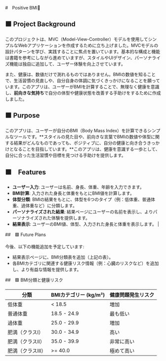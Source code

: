 #　Positive BMI💪

## 🟩 Project Background
このプロジェクトは、MVC（Model-View-Controller）モデルを使用してシンプルなWebアプリケーションを作成するために立ち上げました。MVCモデルの設計パターンを学び、実践することに焦点を置いています。基本的な構成と機能は書籍を参考にしながら進めていますが、スタイルやUIデザイン、パーソナライズ機能は独自に追加して、ユーザー体験を向上させています。

また、健康は、数値だけで測れるものではありません。BMIの数値を知ることで、生活習慣の見直しや、自分自身の体調に気づくきっかけになることを願っています。このアプリは、ユーザーがBMIを計算することで、無理なく健康を意識し、**前向きな気持ち**で自分の体型や健康状態を改善する手助けをするために作成しました。


## 🟩 Purpose
このアプリは、ユーザーが自分のBMI（Body Mass Index）を計算できるシンプルなツールです。**スタイルの見た目や、前向きな言葉でBMIの数値や体型に関する結果がどんなものであっても、ポジティブに、自分の健康と向き合うきっかけとなることを目指しています。**このアプリは、健康を意識する一歩として、自分に合った生活習慣や目標を見つける手助けを提供します。

## 🟩　Features
- **ユーザー入力**: ユーザーは名前、身長、体重、年齢を入力できます。
- **BMI計算**: 入力された身長と体重をもとにBMI値を計算します。
- **体型分類**: BMIの結果をもとに、体型を6つのタイプ（例：低体重、普通体重、過体重など）に分類します。
- **パーソナライズされた結果**: 結果ページにユーザーの名前を表示し、よりパーソナライズされた体験を提供します。
- **結果表示**: ユーザーのBMI値、体型、入力された身長と体重を表示します。
             |

##　🟩 Future Plans

今後、以下の機能追加を予定しています:

- 結果表示ページに、BMI分類表を追加（上記の表）。
- 各BMIカテゴリに関連する健康リスク情報（例：心臓のリスクなど）を追加し、より有益な情報を提供します。

##　🟩 BMI分類と健康リスク

| 分類            | BMIカテゴリー (kg/m²) | 健康問題発生リスク        |
|-----------------|-----------------------|---------------------------|
| 低体重          | < 18.5               | 増加                      |
| 普通体重        | 18.5 - 24.9          | 最も低い                  |
| 過体重          | 25.0 - 29.9          | 増加                      |
| 肥満（クラスI） | 30.0 - 34.9          | 高い                      |
| 肥満（クラスII）| 35.0 - 39.9          | 非常に高い                |
| 肥満（クラスIII）| >= 40.0              | 極めて高い   

